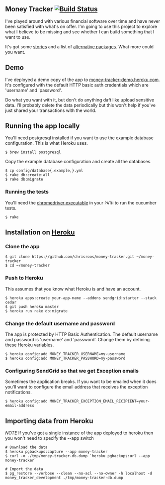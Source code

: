 ## Money Tracker [![Build Status](https://secure.travis-ci.org/chrisroos/money-tracker.png?branch=master)](http://travis-ci.org/chrisroos/money-tracker)

I've played around with various financial software over time and have never been satisfied with what's on offer.  I'm going to use this project to explore what I believe to be missing and see whether I can build something that I want to use.

It's got some [stories](https://www.pivotaltracker.com/projects/290359) and a list of [alternative packages](https://github.com/chrisroos/money-tracker/wiki/Alternatives).  What more could you want.

## Demo

I've deployed a demo copy of the app to [money-tracker-demo.heroku.com](https://money-tracker-demo.heroku.com).  It's configured with the default HTTP basic auth credentials which are 'username' and 'password'.

Do what you want with it, but don't do anything daft like upload sensitive data.  I'll probably delete the data periodically but this won't help if you've just shared your transactions with the world.

## Running the app locally

You'll need postgresql installed if you want to use the example database configuration. This is what Heroku uses.

    $ brew install postgresql

Copy the example database configuration and create all the databases.

    $ cp config/database{.example,}.yml
    $ rake db:create:all
    $ rake db:migrate

### Running the tests

You'll need the [chromedriver executable](http://code.google.com/p/chromium/downloads/list) in your `PATH` to run the cucumber tests.

    $ rake

## Installation on [Heroku](http://www.heroku.com/)

### Clone the app

    $ git clone https://github.com/chrisroos/money-tracker.git ~/money-tracker
    $ cd ~/money-tracker

### Push to Heroku

This assumes that you know what Heroku is and have an account.

    $ heroku apps:create your-app-name --addons sendgrid:starter --stack cedar
    $ git push heroku master
    $ heroku run rake db:migrate

### Change the default username and password

The app is protected by HTTP Basic Authentication.  The default username and password is 'username' and 'password'.  Change them by defining these Heroku variables.

    $ heroku config:add MONEY_TRACKER_USERNAME=my-username
    $ heroku config:add MONEY_TRACKER_PASSWORD=my-password

### Configuring SendGrid so that we get Exception emails

Sometimes the application breaks.  If you want to be emailed when it does you'll want to configure the email address that receives the exception notifications.

    $ heroku config:add MONEY_TRACKER_EXCEPTION_EMAIL_RECIPIENT=your-email-address

## Importing data from Heroku

*NOTE* If you've got a single instance of the app deployed to heroku then you won't need to specify the --app switch

    # Download the data
    $ heroku pgbackups:capture --app money-tracker
    $ curl -o ./tmp/money-tracker-db.dump `heroku pgbackups:url --app money-tracker`

    # Import the data
    $ pg_restore --verbose --clean --no-acl --no-owner -h localhost -d money_tracker_development ./tmp/money-tracker-db.dump
